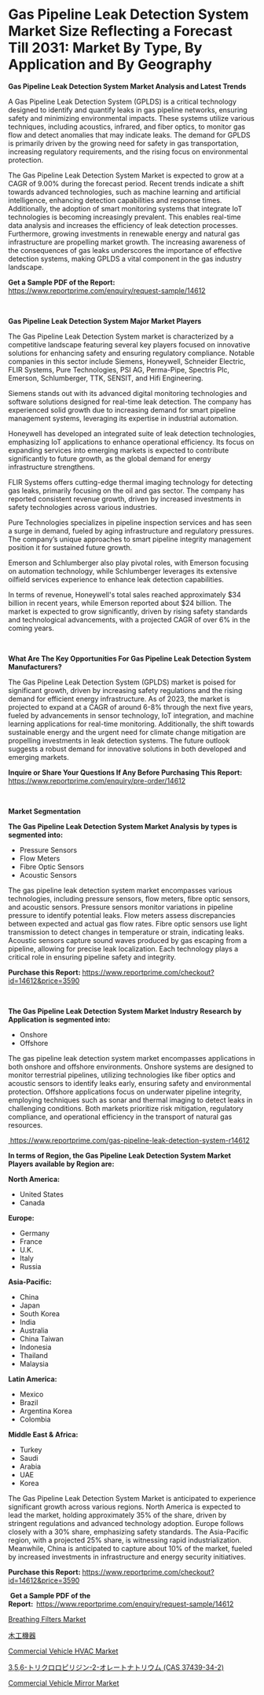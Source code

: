 <p><h1>Gas Pipeline Leak Detection System Market Size Reflecting a Forecast Till 2031: Market By Type, By Application and By Geography</h1></p><p><strong>Gas Pipeline Leak Detection System Market Analysis and Latest Trends</strong></p>
<p><p>A Gas Pipeline Leak Detection System (GPLDS) is a critical technology designed to identify and quantify leaks in gas pipeline networks, ensuring safety and minimizing environmental impacts. These systems utilize various techniques, including acoustics, infrared, and fiber optics, to monitor gas flow and detect anomalies that may indicate leaks. The demand for GPLDS is primarily driven by the growing need for safety in gas transportation, increasing regulatory requirements, and the rising focus on environmental protection.</p><p>The Gas Pipeline Leak Detection System Market is expected to grow at a CAGR of 9.00% during the forecast period. Recent trends indicate a shift towards advanced technologies, such as machine learning and artificial intelligence, enhancing detection capabilities and response times. Additionally, the adoption of smart monitoring systems that integrate IoT technologies is becoming increasingly prevalent. This enables real-time data analysis and increases the efficiency of leak detection processes. Furthermore, growing investments in renewable energy and natural gas infrastructure are propelling market growth. The increasing awareness of the consequences of gas leaks underscores the importance of effective detection systems, making GPLDS a vital component in the gas industry landscape.</p></p>
<p><strong>Get a Sample PDF of the Report:&nbsp;</strong> <a href="https://www.reportprime.com/enquiry/request-sample/14612">https://www.reportprime.com/enquiry/request-sample/14612</a></p>
<p>&nbsp;</p>
<p><strong>Gas Pipeline Leak Detection System Major Market Players</strong></p>
<p><p>The Gas Pipeline Leak Detection System market is characterized by a competitive landscape featuring several key players focused on innovative solutions for enhancing safety and ensuring regulatory compliance. Notable companies in this sector include Siemens, Honeywell, Schneider Electric, FLIR Systems, Pure Technologies, PSI AG, Perma-Pipe, Spectris Plc, Emerson, Schlumberger, TTK, SENSIT, and Hifi Engineering.</p><p>Siemens stands out with its advanced digital monitoring technologies and software solutions designed for real-time leak detection. The company has experienced solid growth due to increasing demand for smart pipeline management systems, leveraging its expertise in industrial automation. </p><p>Honeywell has developed an integrated suite of leak detection technologies, emphasizing IoT applications to enhance operational efficiency. Its focus on expanding services into emerging markets is expected to contribute significantly to future growth, as the global demand for energy infrastructure strengthens.</p><p>FLIR Systems offers cutting-edge thermal imaging technology for detecting gas leaks, primarily focusing on the oil and gas sector. The company has reported consistent revenue growth, driven by increased investments in safety technologies across various industries.</p><p>Pure Technologies specializes in pipeline inspection services and has seen a surge in demand, fueled by aging infrastructure and regulatory pressures. The company’s unique approaches to smart pipeline integrity management position it for sustained future growth.</p><p>Emerson and Schlumberger also play pivotal roles, with Emerson focusing on automation technology, while Schlumberger leverages its extensive oilfield services experience to enhance leak detection capabilities.</p><p>In terms of revenue, Honeywell's total sales reached approximately $34 billion in recent years, while Emerson reported about $24 billion. The market is expected to grow significantly, driven by rising safety standards and technological advancements, with a projected CAGR of over 6% in the coming years.</p></p>
<p>&nbsp;</p>
<p><strong>What Are The Key Opportunities For Gas Pipeline Leak Detection System Manufacturers?</strong></p>
<p><p>The Gas Pipeline Leak Detection System (GPLDS) market is poised for significant growth, driven by increasing safety regulations and the rising demand for efficient energy infrastructure. As of 2023, the market is projected to expand at a CAGR of around 6-8% through the next five years, fueled by advancements in sensor technology, IoT integration, and machine learning applications for real-time monitoring. Additionally, the shift towards sustainable energy and the urgent need for climate change mitigation are propelling investments in leak detection systems. The future outlook suggests a robust demand for innovative solutions in both developed and emerging markets.</p></p>
<p><strong>Inquire or Share Your Questions If Any Before Purchasing This Report:</strong> <a href="https://www.reportprime.com/enquiry/pre-order/14612">https://www.reportprime.com/enquiry/pre-order/14612</a></p>
<p>&nbsp;</p>
<p><strong>Market Segmentation</strong></p>
<p><strong>The Gas Pipeline Leak Detection System Market Analysis by types is segmented into:</strong></p>
<p><ul><li>Pressure Sensors</li><li>Flow Meters</li><li>Fibre Optic Sensors</li><li>Acoustic Sensors</li></ul></p>
<p><p>The gas pipeline leak detection system market encompasses various technologies, including pressure sensors, flow meters, fibre optic sensors, and acoustic sensors. Pressure sensors monitor variations in pipeline pressure to identify potential leaks. Flow meters assess discrepancies between expected and actual gas flow rates. Fibre optic sensors use light transmission to detect changes in temperature or strain, indicating leaks. Acoustic sensors capture sound waves produced by gas escaping from a pipeline, allowing for precise leak localization. Each technology plays a critical role in ensuring pipeline safety and integrity.</p></p>
<p><strong>Purchase this Report:&nbsp;</strong><a href="https://www.reportprime.com/checkout?id=14612&price=3590">https://www.reportprime.com/checkout?id=14612&price=3590</a></p>
<p>&nbsp;</p>
<p><strong>The Gas Pipeline Leak Detection System Market Industry Research by Application is segmented into:</strong></p>
<p><ul><li>Onshore</li><li>Offshore</li></ul></p>
<p><p>The gas pipeline leak detection system market encompasses applications in both onshore and offshore environments. Onshore systems are designed to monitor terrestrial pipelines, utilizing technologies like fiber optics and acoustic sensors to identify leaks early, ensuring safety and environmental protection. Offshore applications focus on underwater pipeline integrity, employing techniques such as sonar and thermal imaging to detect leaks in challenging conditions. Both markets prioritize risk mitigation, regulatory compliance, and operational efficiency in the transport of natural gas resources.</p></p>
<p><a href="https://www.reportprime.com/gas-pipeline-leak-detection-system-r14612">&nbsp;https://www.reportprime.com/gas-pipeline-leak-detection-system-r14612</a></p>
<p><strong>In terms of Region, the Gas Pipeline Leak Detection System Market Players available by Region are:</strong></p>
<p>
    <p> <strong> North America: </strong>
        <ul>
            <li>United States</li>
            <li>Canada</li>
        </ul>
        </p> 
    <p> <strong> Europe: </strong>
        <ul>
            <li>Germany</li>
            <li>France</li>
            <li>U.K.</li>
            <li>Italy</li>
            <li>Russia</li>
        </ul>
        </p> 
    <p> <strong> Asia-Pacific: </strong>
        <ul>
            <li>China</li>
            <li>Japan</li>
            <li>South Korea</li>
            <li>India</li>
            <li>Australia</li>
            <li>China Taiwan</li>
            <li>Indonesia</li>
            <li>Thailand</li>
            <li>Malaysia</li>
        </ul>
        </p> 
    <p> <strong> Latin America: </strong>
        <ul>
            <li>Mexico</li>
            <li>Brazil</li>
            <li>Argentina Korea</li>
            <li>Colombia</li>
        </ul>
        </p> 
    <p> <strong> Middle East & Africa: </strong>
        <ul>
            <li>Turkey</li>
            <li>Saudi</li>
            <li>Arabia</li>
            <li>UAE</li>
            <li>Korea</li>
        </ul>
    </p>
    </p>
<p><p>The Gas Pipeline Leak Detection System Market is anticipated to experience significant growth across various regions. North America is expected to lead the market, holding approximately 35% of the share, driven by stringent regulations and advanced technology adoption. Europe follows closely with a 30% share, emphasizing safety standards. The Asia-Pacific region, with a projected 25% share, is witnessing rapid industrialization. Meanwhile, China is anticipated to capture about 10% of the market, fueled by increased investments in infrastructure and energy security initiatives.</p></p>
<p><strong>Purchase this Report: </strong><a href="https://www.reportprime.com/checkout?id=14612&price=3590">https://www.reportprime.com/checkout?id=14612&price=3590</a></p>
<p>&nbsp;<strong>Get a Sample PDF of the Report:&nbsp;&nbsp;</strong><a href="https://www.reportprime.com/enquiry/request-sample/14612">https://www.reportprime.com/enquiry/request-sample/14612</a></p>
<p><strong></strong></p>
<p><p><a href="https://www.linkedin.com/pulse/breathing-filters-market-trends-growth-outlook-2024-2031-westboro-onwsc?trackingId=Sr4mixQAT0C2p0WI%2FzVXuQ%3D%3D">Breathing Filters Market</a></p><p><a href="https://medium.com/@alonzomoenrt8956/woodworking-equipments-market-%E3%81%AF-%E3%82%B3%E3%82%B9%E3%83%88%E7%AE%A1%E7%90%86%E3%81%A8%E5%8A%B9%E7%8E%87%E5%90%91%E4%B8%8A%E3%82%92%E5%84%AA%E5%85%88%E3%81%97%E3%81%BE%E3%81%99-%E3%81%95%E3%82%89%E3%81%AB-%E5%A0%B1%E5%91%8A%E6%9B%B8%E3%81%AF%E5%B8%82%E5%A0%B4%E3%81%AE%E9%9C%80%E8%A6%81%E9%9D%A2%E3%81%A8%E4%BE%9B%E7%B5%A6%E9%9D%A2%E3%81%AE%E4%B8%A1%E6%96%B9%E3%82%92%E3%82%AB%E3%83%90%E3%83%BC%E3%81%97%E3%81%A6%E3%81%84%E3%81%BE%E3%81%99-woodworking-b3aa7e055742">木工機器</a></p><p><a href="https://medium.com/@sagorhossaincs33_80453/the-global-commercial-vehicle-hvac-market-is-at-the-forefront-of-innovation-driving-rapid-2b81f5b533a9?postPublishedType=initial">Commercial Vehicle HVAC Market</a></p><p><a href="https://medium.com/@alonzomoenrt8956/sodium-3-5-6-trichloropyridin-2-olate-cas-37439-34-2-f12a103bd1c2">3,5,6-トリクロロピリジン-2-オレートナトリウム (CAS 37439-34-2)</a></p><p><a href="https://medium.com/@sagorhossaincs33_80453/the-commercial-vehicle-mirror-market-prioritizes-cost-control-and-efficiency-enhancement-0efa6018a21f">Commercial Vehicle Mirror Market</a></p></p>
